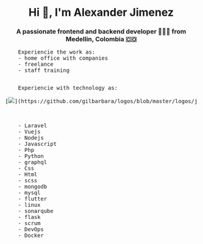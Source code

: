 

<h1 align="center">Hi 👋, I'm Alexander Jimenez</h1>

<h3 align="center">A passionate frontend and backend developer 👨🏻‍💻 from Medellin, Colombia 🇨🇴</h3>

  <pre align="left">
    Experiencie the work as:
    - home office with companies
    - freelance
    - staff training 
  </pre>
  <pre>
    Experiencie with technology as:
    
[<img src="[./controllers_brief.svg](https://github.com/gilbarbara/logos/blob/master/logos/javascript.svg)">](https://github.com/gilbarbara/logos/blob/master/logos/javascript.svg)
    
    
    
    - Laravel 
    - Vuejs
    - Nodejs 
    - Javascript
    - Php
    - Python
    - graphql
    - Css
    - Html
    - scss
    - mongodb
    - mysql
    - flutter
    - linux
    - sonarqube
    - flask
    - scrum
    - DevOps
    - Docker
    
  </pre>
